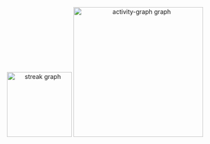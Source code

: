 <div align="center">
  <img src="https://streak-stats.demolab.com?user=R4FISX&locale=en&mode=daily&theme=dracula&hide_border=false&border_radius=5&order=3" height="150" alt="streak graph"  />
  <img src="https://github-readme-activity-graph.vercel.app/graph?username=R4FISX&radius=16&theme=react&area=true&order=5" height="300" alt="activity-graph graph"  />
</div>

###
